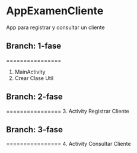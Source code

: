 # AppExamenCliente
App para registrar y consultar un cliente

## Branch: 1-fase
================
1. MainActivity
2. Crear Clase Util

## Branch: 2-fase
================
3. Activity Registrar Cliente

## Branch: 3-fase
================
4. Activity Consultar Cliente

